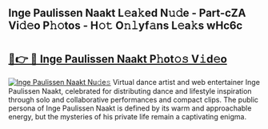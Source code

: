 ## Inge Paulissen Naakt L𝚎a𝚔ed N𝚞𝚍e - Part-cZA Vi𝚍𝚎o P𝚑𝚘tos - H𝚘𝚝 O𝚗𝚕yf𝚊ns L𝚎a𝚔s wHc6c

# <h2><a href="http://kf3g5vl.oniu.top/?m=Inge+Paulissen+Naakt">🔗👉 🔴 Inge Paulissen Naakt P𝚑ot𝚘𝚜 V𝚒d𝚎o</a></h2>

[![Inge Paulissen Naakt Nu𝚍e𝚜](https://i.imgur.com/0qMVB7G.gif)](http://kf3g5vl.oniu.top/?m=Inge+Paulissen+Naakt)
Virtual dance artist and web entertainer Inge Paulissen Naakt, celebrated for distributing dance and lifestyle inspiration through solo and collaborative performances and compact clips. The public persona of Inge Paulissen Naakt is defined by its warm and approachable energy, but the mysteries of his private life remain a captivating enigma.  
